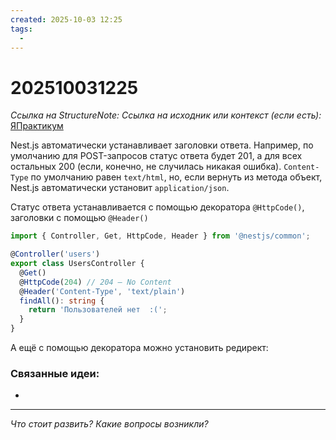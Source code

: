 ```yaml
---
created: 2025-10-03 12:25
tags:
  -
---
```

# 202510031225
*Ссылка на StructureNote:*
*Ссылка на исходник или контекст (если есть):* [ЯПрактикум](https://practicum.yandex.ru/learn/backend-nodejs/courses/a4214ab0-2146-4152-b90e-651bf4c7ca5e/sprints/564244/topics/1df920a3-5c6a-4fcd-884c-0f66136c2b56/lessons/c38ca5aa-94de-4791-ab42-75f56d3ae370/)


Nest.js автоматически устанавливает заголовки ответа. Например, по умолчанию для POST-запросов статус ответа будет 201, а для всех остальных 200 (если, конечно, не случилась никакая ошибка). `Content-Type` по умолчанию равен `text/html`, но, если вернуть из метода объект, Nest.js автоматически установит `application/json`.

Статус ответа устанавливается с помощью декоратора `@HttpCode()`, заголовки с помощью `@Header()`
```ts
import { Controller, Get, HttpCode, Header } from '@nestjs/common';

@Controller('users')
export class UsersController {
  @Get()
  @HttpCode(204) // 204 — No Content
  @Header('Content-Type', 'text/plain')
  findAll(): string {
    return 'Пользователей нет  :(';
  }
}
```
А ещё с помощью декоратора можно установить редирект:

### Связанные идеи:
* 
---

*Что стоит развить? Какие вопросы возникли?*